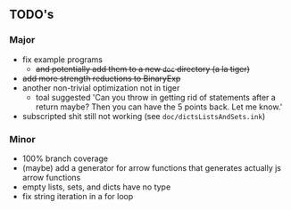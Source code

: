 ## TODO's

### Major

- fix example programs 
    - ~~and potentially add them to a new `doc` directory (a la tiger)~~
- ~~add more strength reductions to BinaryExp~~
- another non-trivial optimization not in tiger
    - toal suggested 'Can you throw in getting rid of statements after a return maybe? Then you can have the 5 points back. Let me know.'
- subscripted shit still not working (see `doc/dictsListsAndSets.ink`)

### Minor

- 100% branch coverage
- (maybe) add a generator for arrow functions that generates actually js arrow functions
- empty lists, sets, and dicts have no type
- fix string iteration in a for loop
